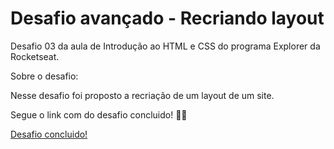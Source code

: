 # Desafio avançado - Recriando layout

Desafio 03 da aula de Introdução ao HTML e CSS do programa Explorer da Rocketseat.

Sobre o desafio:

Nesse desafio foi proposto a recriação de um layout de um site.

Segue o link com do desafio concluido! 🚀💜

<a href="https://gabrieldiasz.github.io/desafio-03/">Desafio concluido!</a>
